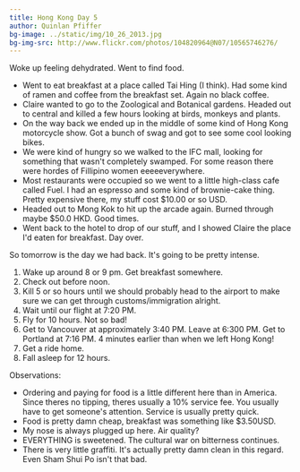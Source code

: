 ```yaml
---
title: Hong Kong Day 5
author: Quinlan Pfiffer
bg-image: ../static/img/10_26_2013.jpg
bg-img-src: http://www.flickr.com/photos/104820964@N07/10565746276/
---
```


Woke up feeling dehydrated. Went to find food.

* Went to eat breakfast at a place called Tai Hing (I think). Had some kind of
  ramen and coffee from the breakfast set. Again no black coffee.
* Claire wanted to go to the Zoological and Botanical gardens. Headed out to
  central and killed a few hours looking at birds, monkeys and plants.
* On the way back we ended up in the middle of some kind of Hong Kong motorcycle
  show. Got a bunch of swag and got to see some cool looking bikes.
* We were kind of hungry so we walked to the IFC mall, looking for something
  that wasn't completely swamped. For some reason there were hordes of Fillipino
women eeeeeverywhere.
* Most restaurants were occupied so we went to a little high-class cafe called
  Fuel. I had an espresso and some kind of brownie-cake thing. Pretty expensive
there, my stuff cost $10.00 or so USD.
* Headed out to Mong Kok to hit up the arcade again. Burned through maybe $50.0
  HKD. Good times.
* Went back to the hotel to drop of our stuff, and I showed Claire the place I'd
  eaten for breakfast. Day over.

So tomorrow is the day we had back. It's going to be pretty intense.

1. Wake up around 8 or 9 pm. Get breakfast somewhere.
1. Check out before noon.
1. Kill 5 or so hours until we should probably head to the airport to make sure
   we can get through customs/immigration alright.
1. Wait until our flight at 7:20 PM.
1. Fly for 10 hours. Not so bad!
1. Get to Vancouver at approximately 3:40 PM. Leave at 6:300 PM. Get to Portland
   at 7:16 PM. 4 minutes earlier than when we left Hong Kong!
1. Get a ride home.
1. Fall asleep for 12 hours.

Observations:

* Ordering and paying for food is a little different here than in America. Since
  theres no tipping, theres usually a 10% service fee. You usually have to get
someone's attention. Service is usually pretty quick.
* Food is pretty damn cheap, breakfast was something like $3.50USD.
* My nose is always plugged up here. Air quality?
* EVERYTHING is sweetened. The cultural war on bitterness continues.
* There is very little graffiti. It's actually pretty damn clean in this regard.
  Even Sham Shui Po isn't that bad.
